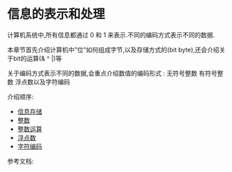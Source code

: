 # 信息的表示和处理

计算机系统中,所有信息都通过 0 和 1 来表示.不同的编码方式表示不同的数据.

本章节首先介绍计算机中"位"如何组成字节,以及存储方式的(bit byte),还会介绍关于bit的运算(& ^ |)等

关于编码方式表示不同的数据,会重点介绍数值的编码形式 : 无符号整数 有符号整数 浮点数以及字符编码

介绍顺序:

* [信息存储](./2.1.md)
* [整数](./2.2.md)
* [整数运算](./2.3.md)
* [浮点数](./2.4.md)
* [字符编码](./2.5.md)

参考文档: